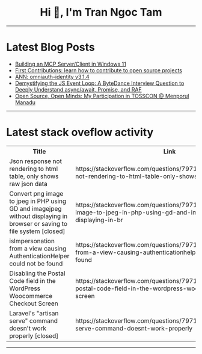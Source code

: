 <h1 align="center">Hi 👋, I'm Tran Ngoc Tam</h1>

---

# Latest Blog Posts 
<!-- BLOG-POST-LIST:START -->
- [Building an MCP Server/Client in Windows 11](https://dev.to/om_shree_0709/building-an-mcp-serverclient-in-windows-11-51f0)
- [First Contributions: learn how to contribute to open source projects](https://dev.to/thedevcristian/first-contributions-learn-how-to-contribute-to-open-source-projects-d8a)
- [ANN: omniauth-identity v3.1.4](https://dev.to/galtzo/ann-omniauth-identity-v314-2371)
- [Demystifying the JS Event Loop: A ByteDance Interview Question to Deeply Understand async/await, Promise, and RAF](https://dev.to/childrentime/demystifying-the-js-event-loop-a-bytedance-interview-question-to-deeply-understand-asyncawait-326g)
- [Open Source, Open Minds: My Participation in TOSSCON @ Menporul Manadu](https://dev.to/2021_cse_gayathrir_e733/open-source-open-minds-my-participation-in-tosscon-menporul-manadu-19jj)
<!-- BLOG-POST-LIST:END -->

---

# Latest stack oveflow activity
<table>
  <tr><th>Title</th><th>Link</th></tr>
  <!-- STACKOVERFLOW:START --><tr><td>Json response not rendering to html table, only shows raw json data</td><td>https://stackoverflow.com/questions/79718062/json-response-not-rendering-to-html-table-only-shows-raw-json-data</td></tr><tr><td>Convert png image to jpeg in PHP using GD and imagejpeg without displaying in browser or saving to file system [closed]</td><td>https://stackoverflow.com/questions/79717807/convert-png-image-to-jpeg-in-php-using-gd-and-imagejpeg-without-displaying-in-br</td></tr><tr><td>isImpersonation from a view causing AuthenticationHelper could not be found</td><td>https://stackoverflow.com/questions/79717714/isimpersonation-from-a-view-causing-authenticationhelper-could-not-be-found</td></tr><tr><td>Disabling the Postal Code field in the WordPress Woocommerce Checkout Screen</td><td>https://stackoverflow.com/questions/79717688/disabling-the-postal-code-field-in-the-wordpress-woocommerce-checkout-screen</td></tr><tr><td>Laravel&#39;s &quot;artisan serve&quot; command doesn&#39;t work properly [closed]</td><td>https://stackoverflow.com/questions/79717640/laravels-artisan-serve-command-doesnt-work-properly</td></tr><!-- STACKOVERFLOW:END -->
</table>

---


